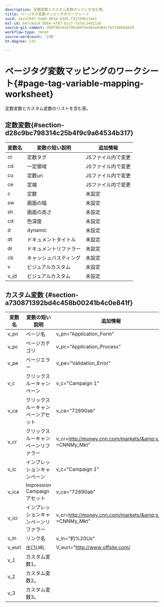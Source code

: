 ```yaml
---
description: 定数変数とカスタム変数のリストを含む表。
title: ページタグ変数マッピングのワークシート
uuid: 1ecef047-5a04-401d-b3d5-f31fddb134e1
exl-id: 647c6a14-58b4-4f87-bccf-fa7ac24811a5
source-git-commit: d9df90242ef96188f4e4b5e6d04cfef196b0a628
workflow-type: tm+mt
source-wordcount: '238'
ht-degree: 13%

---
```


# ページタグ変数マッピングのワークシート{#page-tag-variable-mapping-worksheet}

定数変数とカスタム変数のリストを含む表。

## 定数変数{#section-d28c9bc798314c25b4f9c9a64534b317}

| 変数名 | 変数の短い説明 | 追加情報 |
|---|---|---|
| ct | 定数タグ | JSファイル内で変更 |
| cd | 一定領域 | JSファイル内で変更 |
| cu | 定数uri | JSファイル内で変更 |
| ce | 定端 | JSファイル内で変更 |
| c | 定数 | 未設定 |
| sw | 画面の幅 | 未設定 |
| sh | 画面の高さ | 未設定 |
| cd | 色深度 | 未設定 |
| d | dynamic | 未設定 |
| dt | ドキュメントタイトル | 未設定 |
| dr | ドキュメントリファラー | 未設定 |
| cb | キャッシュバスティング | 未設定 |
| v | ビジュアルカスタム | 未設定 |
| v_jd | ビジュアルカスタム | 未設定 |

## カスタム変数 {#section-a730871392bd4c458b00241b4c0e841f}

| 変数名 | 変数の短い説明 | 追加情報 |
|---|---|---|
| v_pn | ページ名 | v_pn=&quot;Application_Form&quot; |
| v_pc | ページカテゴリ | v_pc=&quot;Application_Process&quot; |
| v_pe | ページエラー | v_pe=&quot;Validation_Error&quot; |
| v_c | クリックスルーキャンペーン | v_c=&quot;Campaign 1&quot; |
| v_ca | クリックスルーキャンペーンアセット | v_ca=&quot;72890ab&quot; |
| v_cr | クリックスルーキャンペーンリファラー | v_cr=http://money.cnn.com/markets/&amp;v_cp =CNNMy_Mkt&quot; |
| v_ic | インプレッションキャンペーン | v_c=&quot;Campaign 1&quot; |
| v_ica | Impression Campaignアセット | v_ca=&quot;72890ab&quot; |
| v_icr | インプレッションキャンペーンリファラー | v_cr=http://money.cnn.com/markets/&amp;v_cp =CNNMy_Mkt&quot; |
| v_ln | リンク名 | v_ln=&quot;約%20Us&quot; |
| v_eurl | 出口URL | V_eurl=&quot;http://www.offsite.com/ |
| v_1 | カスタム変数1。 |  |
| v_2 | カスタム変数2。 |  |
| v_3 | カスタム変数3。 |  |
